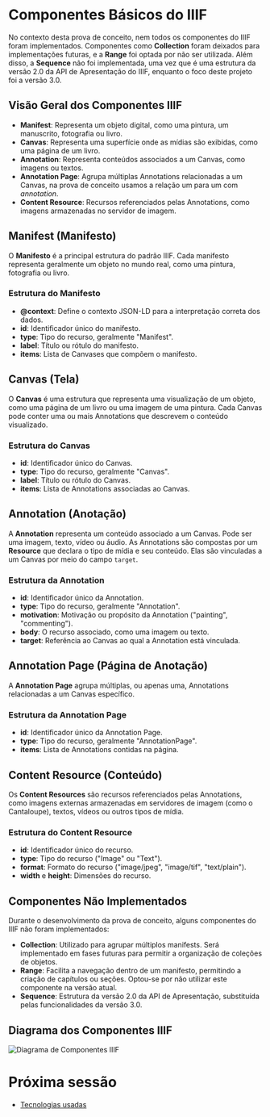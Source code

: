 # Componentes Básicos do IIIF

No contexto desta prova de conceito, nem todos os componentes do IIIF foram implementados. Componentes como **Collection** foram deixados para implementações futuras, e a **Range** foi optada por não ser utilizada. Além disso, a **Sequence** não foi implementada, uma vez que é uma estrutura da versão 2.0 da API de Apresentação do IIIF, enquanto o foco deste projeto foi a versão 3.0.

## Visão Geral dos Componentes IIIF

- **Manifest**: Representa um objeto digital, como uma pintura, um manuscrito, fotografia ou livro.
- **Canvas**: Representa uma superfície onde as mídias são exibidas, como uma página de um livro.
- **Annotation**: Representa conteúdos associados a um Canvas, como imagens ou textos.
- **Annotation Page**: Agrupa múltiplas Annotations relacionadas a um Canvas, na prova de conceito usamos a relação um para um com _annotation_.
- **Content Resource**: Recursos referenciados pelas Annotations, como imagens armazenadas no servidor de imagem.

## Manifest (Manifesto)

O **Manifesto** é a principal estrutura do padrão IIIF. Cada manifesto representa geralmente um objeto no mundo real, como uma pintura, fotografia ou livro.

### Estrutura do Manifesto

- **@context**: Define o contexto JSON-LD para a interpretação correta dos dados.
- **id**: Identificador único do manifesto.
- **type**: Tipo do recurso, geralmente "Manifest".
- **label**: Título ou rótulo do manifesto.
- **items**: Lista de Canvases que compõem o manifesto.

## Canvas (Tela)

O **Canvas** é uma estrutura que representa uma visualização de um objeto, como uma página de um livro ou uma imagem de uma pintura. Cada Canvas pode conter uma ou mais Annotations que descrevem o conteúdo visualizado.

### Estrutura do Canvas

- **id**: Identificador único do Canvas.
- **type**: Tipo do recurso, geralmente "Canvas".
- **label**: Título ou rótulo do Canvas.
- **items**: Lista de Annotations associadas ao Canvas.

## Annotation (Anotação)

A **Annotation** representa um conteúdo associado a um Canvas. Pode ser uma imagem, texto, vídeo ou áudio. As Annotations são compostas por um **Resource** que declara o tipo de mídia e seu conteúdo. Elas são vinculadas a um Canvas por meio do campo `target`.

### Estrutura da Annotation

- **id**: Identificador único da Annotation.
- **type**: Tipo do recurso, geralmente "Annotation".
- **motivation**: Motivação ou propósito da Annotation ("painting", "commenting").
- **body**: O recurso associado, como uma imagem ou texto.
- **target**: Referência ao Canvas ao qual a Annotation está vinculada.

## Annotation Page (Página de Anotação)

A **Annotation Page** agrupa múltiplas, ou apenas uma, Annotations relacionadas a um Canvas específico.

### Estrutura da Annotation Page

- **id**: Identificador único da Annotation Page.
- **type**: Tipo do recurso, geralmente "AnnotationPage".
- **items**: Lista de Annotations contidas na página.

## Content Resource (Conteúdo)

Os **Content Resources** são recursos referenciados pelas Annotations, como imagens externas armazenadas em servidores de imagem (como o Cantaloupe), textos, vídeos ou outros tipos de mídia.

### Estrutura do Content Resource

- **id**: Identificador único do recurso.
- **type**: Tipo do recurso ("Image" ou "Text").
- **format**: Formato do recurso ("image/jpeg", "image/tif", "text/plain").
- **width** e **height**: Dimensões do recurso.

## Componentes Não Implementados

Durante o desenvolvimento da prova de conceito, alguns componentes do IIIF não foram implementados:

- **Collection**: Utilizado para agrupar múltiplos manifests. Será implementado em fases futuras para permitir a organização de coleções de objetos.
- **Range**: Facilita a navegação dentro de um manifesto, permitindo a criação de capítulos ou seções. Optou-se por não utilizar este componente na versão atual.
- **Sequence**: Estrutura da versão 2.0 da API de Apresentação, substituída pelas funcionalidades da versão 3.0.

## Diagrama dos Componentes IIIF

![Diagrama de Componentes IIIF](https://iiif.io/api/assets/images/data-model.png)

# Próxima sessão

- [Tecnologias usadas](../03-Tecnologias/README.md)
